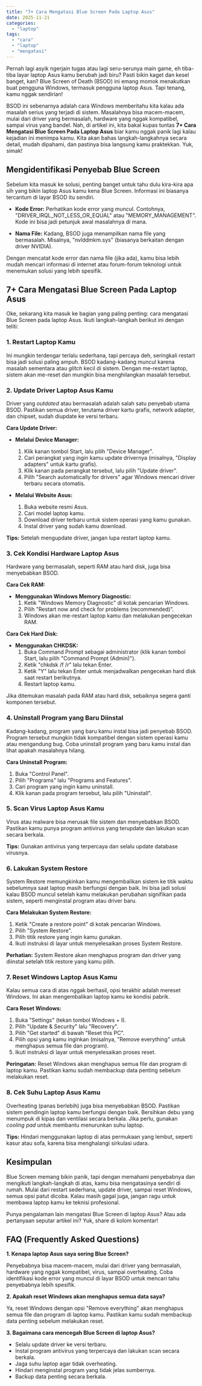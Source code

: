 ```yaml
---
title: "7+ Cara Mengatasi Blue Screen Pada Laptop Asus"
date: 2025-11-21
categories: 
  - "laptop"
tags: 
  - "cara"
  - "laptop"
  - "mengatasi"
---
```


Pernah lagi asyik ngerjain tugas atau lagi seru-serunya main game, eh tiba-tiba layar laptop Asus kamu berubah jadi biru? Pasti bikin kaget dan kesel banget, kan? Blue Screen of Death (BSOD) ini emang momok menakutkan buat pengguna Windows, termasuk pengguna laptop Asus. Tapi tenang, kamu nggak sendirian!

BSOD ini sebenarnya adalah cara Windows memberitahu kita kalau ada masalah serius yang terjadi di sistem. Masalahnya bisa macem-macem, mulai dari driver yang bermasalah, hardware yang nggak kompatibel, sampai virus yang bandel. Nah, di artikel ini, kita bakal kupas tuntas **7+ Cara Mengatasi Blue Screen Pada Laptop Asus** biar kamu nggak panik lagi kalau kejadian ini menimpa kamu. Kita akan bahas langkah-langkahnya secara detail, mudah dipahami, dan pastinya bisa langsung kamu praktekkan. Yuk, simak!

## Mengidentifikasi Penyebab Blue Screen

Sebelum kita masuk ke solusi, penting banget untuk tahu dulu kira-kira apa sih yang bikin laptop Asus kamu kena Blue Screen. Informasi ini biasanya tercantum di layar BSOD itu sendiri.

- **Kode Error:** Perhatikan kode error yang muncul. Contohnya, "DRIVER\_IRQL\_NOT\_LESS\_OR\_EQUAL" atau "MEMORY\_MANAGEMENT". Kode ini bisa jadi petunjuk awal masalahnya di mana.
    
- **Nama File:** Kadang, BSOD juga menampilkan nama file yang bermasalah. Misalnya, "nvlddmkm.sys" (biasanya berkaitan dengan driver NVIDIA).
    

Dengan mencatat kode error dan nama file (jika ada), kamu bisa lebih mudah mencari informasi di internet atau forum-forum teknologi untuk menemukan solusi yang lebih spesifik.

## 7+ Cara Mengatasi Blue Screen Pada Laptop Asus

Oke, sekarang kita masuk ke bagian yang paling penting: cara mengatasi Blue Screen pada laptop Asus. Ikuti langkah-langkah berikut ini dengan teliti:

### 1\. Restart Laptop Kamu

Ini mungkin terdengar terlalu sederhana, tapi percaya deh, seringkali restart bisa jadi solusi paling ampuh. BSOD kadang-kadang muncul karena masalah sementara atau _glitch_ kecil di sistem. Dengan me-restart laptop, sistem akan me-reset dan mungkin bisa menghilangkan masalah tersebut.

### 2\. Update Driver Laptop Asus Kamu

Driver yang _outdated_ atau bermasalah adalah salah satu penyebab utama BSOD. Pastikan semua driver, terutama driver kartu grafis, network adapter, dan chipset, sudah diupdate ke versi terbaru.

**Cara Update Driver:**

- **Melalui Device Manager:**
    
    1. Klik kanan tombol Start, lalu pilih "Device Manager".
    2. Cari perangkat yang ingin kamu update drivernya (misalnya, "Display adapters" untuk kartu grafis).
    3. Klik kanan pada perangkat tersebut, lalu pilih "Update driver".
    4. Pilih "Search automatically for drivers" agar Windows mencari driver terbaru secara otomatis.
- **Melalui Website Asus:**
    
    1. Buka website resmi Asus.
    2. Cari model laptop kamu.
    3. Download driver terbaru untuk sistem operasi yang kamu gunakan.
    4. Instal driver yang sudah kamu download.

**Tips:** Setelah mengupdate driver, jangan lupa restart laptop kamu.

### 3\. Cek Kondisi Hardware Laptop Asus

Hardware yang bermasalah, seperti RAM atau hard disk, juga bisa menyebabkan BSOD.

**Cara Cek RAM:**

- **Menggunakan Windows Memory Diagnostic:**
    1. Ketik "Windows Memory Diagnostic" di kotak pencarian Windows.
    2. Pilih "Restart now and check for problems (recommended)".
    3. Windows akan me-restart laptop kamu dan melakukan pengecekan RAM.

**Cara Cek Hard Disk:**

- **Menggunakan CHKDSK:**
    1. Buka Command Prompt sebagai administrator (klik kanan tombol Start, lalu pilih "Command Prompt (Admin)").
    2. Ketik "chkdsk /f /r" lalu tekan Enter.
    3. Ketik "Y" lalu tekan Enter untuk menjadwalkan pengecekan hard disk saat restart berikutnya.
    4. Restart laptop kamu.

Jika ditemukan masalah pada RAM atau hard disk, sebaiknya segera ganti komponen tersebut.

### 4\. Uninstall Program yang Baru Diinstal

Kadang-kadang, program yang baru kamu instal bisa jadi penyebab BSOD. Program tersebut mungkin tidak kompatibel dengan sistem operasi kamu atau mengandung bug. Coba uninstall program yang baru kamu instal dan lihat apakah masalahnya hilang.

**Cara Uninstall Program:**

1. Buka "Control Panel".
2. Pilih "Programs" lalu "Programs and Features".
3. Cari program yang ingin kamu uninstall.
4. Klik kanan pada program tersebut, lalu pilih "Uninstall".

### 5\. Scan Virus Laptop Asus Kamu

Virus atau malware bisa merusak file sistem dan menyebabkan BSOD. Pastikan kamu punya program antivirus yang terupdate dan lakukan scan secara berkala.

**Tips:** Gunakan antivirus yang terpercaya dan selalu update database virusnya.

### 6\. Lakukan System Restore

System Restore memungkinkan kamu mengembalikan sistem ke titik waktu sebelumnya saat laptop masih berfungsi dengan baik. Ini bisa jadi solusi kalau BSOD muncul setelah kamu melakukan perubahan signifikan pada sistem, seperti menginstal program atau driver baru.

**Cara Melakukan System Restore:**

1. Ketik "Create a restore point" di kotak pencarian Windows.
2. Pilih "System Restore".
3. Pilih titik restore yang ingin kamu gunakan.
4. Ikuti instruksi di layar untuk menyelesaikan proses System Restore.

**Perhatian:** System Restore akan menghapus program dan driver yang diinstal setelah titik restore yang kamu pilih.

### 7\. Reset Windows Laptop Asus Kamu

Kalau semua cara di atas nggak berhasil, opsi terakhir adalah mereset Windows. Ini akan mengembalikan laptop kamu ke kondisi pabrik.

**Cara Reset Windows:**

1. Buka "Settings" (tekan tombol Windows + I).
2. Pilih "Update & Security" lalu "Recovery".
3. Pilih "Get started" di bawah "Reset this PC".
4. Pilih opsi yang kamu inginkan (misalnya, "Remove everything" untuk menghapus semua file dan program).
5. Ikuti instruksi di layar untuk menyelesaikan proses reset.

**Peringatan:** Reset Windows akan menghapus semua file dan program di laptop kamu. Pastikan kamu sudah membackup data penting sebelum melakukan reset.

### 8\. Cek Suhu Laptop Asus Kamu

Overheating (panas berlebih) juga bisa menyebabkan BSOD. Pastikan sistem pendingin laptop kamu berfungsi dengan baik. Bersihkan debu yang menumpuk di kipas dan ventilasi secara berkala. Jika perlu, gunakan _cooling pad_ untuk membantu menurunkan suhu laptop.

**Tips:** Hindari menggunakan laptop di atas permukaan yang lembut, seperti kasur atau sofa, karena bisa menghalangi sirkulasi udara.

## Kesimpulan

Blue Screen memang bikin panik, tapi dengan memahami penyebabnya dan mengikuti langkah-langkah di atas, kamu bisa mengatasinya sendiri di rumah. Mulai dari restart sederhana, update driver, sampai reset Windows, semua opsi patut dicoba. Kalau masih gagal juga, jangan ragu untuk membawa laptop kamu ke teknisi profesional.

Punya pengalaman lain mengatasi Blue Screen di laptop Asus? Atau ada pertanyaan seputar artikel ini? Yuk, share di kolom komentar!

## FAQ (Frequently Asked Questions)

**1\. Kenapa laptop Asus saya sering Blue Screen?**

Penyebabnya bisa macem-macem, mulai dari driver yang bermasalah, hardware yang nggak kompatibel, virus, sampai overheating. Coba identifikasi kode error yang muncul di layar BSOD untuk mencari tahu penyebabnya lebih spesifik.

**2\. Apakah reset Windows akan menghapus semua data saya?**

Ya, reset Windows dengan opsi "Remove everything" akan menghapus semua file dan program di laptop kamu. Pastikan kamu sudah membackup data penting sebelum melakukan reset.

**3\. Bagaimana cara mencegah Blue Screen di laptop Asus?**

- Selalu update driver ke versi terbaru.
- Instal program antivirus yang terpercaya dan lakukan scan secara berkala.
- Jaga suhu laptop agar tidak overheating.
- Hindari menginstal program yang tidak jelas sumbernya.
- Backup data penting secara berkala.
